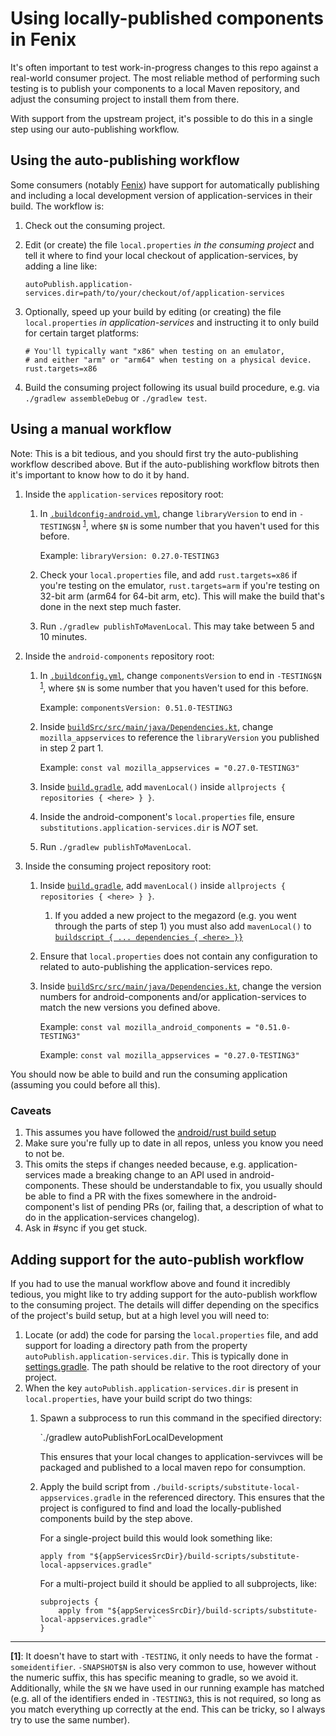 # Using locally-published components in Fenix

It's often important to test work-in-progress changes to this repo against a real-world
consumer project. The most reliable method of performing such testing is to publish your
components to a local Maven repository, and adjust the consuming project to install them
from there.

With support from the upstream project, it's possible to do this in a single step using
our auto-publishing workflow.

## Using the auto-publishing workflow

Some consumers (notably [Fenix](https://github.com/mozilla-mobile/fenix/)) have support for
automatically publishing and including a local development version of application-services
in their build. The workflow is:

1. Check out the consuming project.
1. Edit (or create) the file `local.properties` *in the consuming project* and tell it where to
   find your local checkout of application-services, by adding a line like:

   `autoPublish.application-services.dir=path/to/your/checkout/of/application-services`

1. Optionally, speed up your build by editing (or creating) the file `local.properties` *in
   application-services* and instructing it to only build for certain target platforms:

   ```
   # You'll typically want "x86" when testing on an emulator,
   # and either "arm" or "arm64" when testing on a physical device.
   rust.targets=x86
   ```

1. Build the consuming project following its usual build procedure, e.g. via `./gradlew assembleDebug` or `./gradlew
   test`.

## Using a manual workflow

Note: This is a bit tedious, and you should first try the auto-publishing workflow described
above. But if the auto-publishing workflow bitrots then it's important to know how to do it
by hand.

1. Inside the `application-services` repository root:
    1. In [`.buildconfig-android.yml`](app-services-yaml), change
       `libraryVersion` to end in `-TESTING$N` <sup><a href="#note1">1</a></sup>,
       where `$N` is some number that you haven't used for this before.

       Example: `libraryVersion: 0.27.0-TESTING3`
    2. Check your `local.properties` file, and add `rust.targets=x86` if you're
       testing on the emulator, `rust.targets=arm` if you're testing on 32-bit
       arm (arm64 for 64-bit arm, etc). This will make the build that's done in
       the next step much faster.
    3. Run `./gradlew publishToMavenLocal`. This may take between 5 and 10 minutes.

2. Inside the `android-components` repository root:
    1. In [`.buildconfig.yml`](android-components-yaml), change
       `componentsVersion` to end in `-TESTING$N` <sup><a href="#note1">1</a></sup>,
       where `$N` is some number that you haven't used for this before.

       Example: `componentsVersion: 0.51.0-TESTING3`
    2. Inside [`buildSrc/src/main/java/Dependencies.kt`](android-components-deps),
       change `mozilla_appservices` to reference the `libraryVersion` you
       published in step 2 part 1.

       Example: `const val mozilla_appservices = "0.27.0-TESTING3"`

    3. Inside [`build.gradle`](android-components-build-gradle), add
       `mavenLocal()` inside `allprojects { repositories { <here> } }`.

    4. Inside the android-component's `local.properties` file, ensure
       `substitutions.application-services.dir` is *NOT* set.

    5. Run `./gradlew publishToMavenLocal`.

3. Inside the consuming project repository root:
    1. Inside [`build.gradle`](fenix-build-gradle-1), add
       `mavenLocal()` inside `allprojects { repositories { <here> } }`.
        1. If you added a new project to the megazord (e.g. you went through the
           parts of step 1) you must also add `mavenLocal()` to
           [`buildscript { ... dependencies { <here> }}`](fenix-build-gradle-2)

    2. Ensure that `local.properties` does not contain any configuration to
       related to auto-publishing the application-services repo.

    3. Inside [`buildSrc/src/main/java/Dependencies.kt`](fenix-deps), change the
       version numbers for android-components and/or application-services to
       match the new versions you defined above.

       Example: `const val mozilla_android_components = "0.51.0-TESTING3"`

       Example: `const val mozilla_appservices = "0.27.0-TESTING3"`

You should now be able to build and run the consuming application (assuming you could before all
this).

### Caveats

1. This assumes you have followed the [android/rust build setup](./setup-android-build-environment.md)
2. Make sure you're fully up to date in all repos, unless you know you need to
   not be.
3. This omits the steps if changes needed because, e.g. application-services
   made a breaking change to an API used in android-components. These should be
   understandable to fix, you usually should be able to find a PR with the fixes
   somewhere in the android-component's list of pending PRs (or, failing that, a
   description of what to do in the application-services changelog).
4. Ask in #sync if you get stuck.


## Adding support for the auto-publish workflow

If you had to use the manual workflow above and found it incredibly tedious, you might like to
try adding support for the auto-publish workflow to the consuming project. The details will differ
depending on the specifics of the project's build setup, but at a high level you will need to:

1. Locate (or add) the code for parsing the `local.properties` file, and add support for loading
   a directory path from the property `autoPublish.application-services.dir`.  This is typically done in
   [settings.gradle](https://github.com/mozilla-mobile/fenix/blob/0d398f7d44f877a61cd243ee9fac587a9d5c0a1f/settings.gradle#L31).
   The path should be relative to the root directory of your project.
1. When the key `autoPublish.application-services.dir` is present in `local.properties`, have your
   build script do two things:
   1. Spawn a subprocess to run this command in the specified directory:

      `./gradlew autoPublishForLocalDevelopment

      This ensures that your local changes to application-servivces will be packaged and published
      to a local maven repo for consumption.

   1. Apply the build script from `./build-scripts/substitute-local-appservices.gradle` in the referenced
      directory.  This ensures that the project is configured to find and load the locally-published components
      build by the step above.

      For a single-project build this would look something like:

      `apply from "${appServicesSrcDir}/build-scripts/substitute-local-appservices.gradle"`

      For a multi-project build it should be applied to all subprojects, like:

      ```
      subprojects {
          apply from "${appServicesSrcDir}/build-scripts/substitute-local-appservices.gradle"`
      }
      ```

---

<b id="note1">[1]</b>: It doesn't have to start with `-TESTING`, it only needs
to have the format `-someidentifier`. `-SNAPSHOT$N` is also very common to use,
however without the numeric suffix, this has specific meaning to gradle, so we
avoid it.  Additionally, while the `$N` we have used in our running example has
matched (e.g. all of the identifiers ended in `-TESTING3`, this is not required,
so long as you match everything up correctly at the end. This can be tricky, so
I always try to use the same number).

[app-services-yaml]: https://github.com/mozilla/application-services/blob/594f4e3f6c190bc5a6732f64afc573c09020038a/.buildconfig-android.yml#L1
[android-components-yaml]: https://github.com/mozilla-mobile/android-components/blob/b98206cf8de818499bdc87c00de942a41f8aa2fb/.buildconfig.yml#L1
[android-components-deps]: https://github.com/mozilla-mobile/android-components/blob/b98206cf8de818499bdc87c00de942a41f8aa2fb/buildSrc/src/main/java/Dependencies.kt#L37
[android-components-build-gradle]: https://github.com/mozilla-mobile/android-components/blob/b98206cf8de818499bdc87c00de942a41f8aa2fb/build.gradle#L28
[fenix-build-gradle-1]: https://github.com/mozilla-mobile/fenix/blob/f897c2e295cd1b97d4024c7a9cb45dceb7a2fa89/build.gradle#L26
[fenix-build-gradle-2]: https://github.com/mozilla-mobile/fenix/blob/f897c2e295cd1b97d4024c7a9cb45dceb7a2fa89/build.gradle#L6
[fenix-deps]: https://github.com/mozilla-mobile/fenix/blob/f897c2e295cd1b97d4024c7a9cb45dceb7a2fa89/buildSrc/src/main/java/Dependencies.kt#L28
